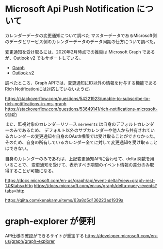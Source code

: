 # Microsoft Api Push Notification について

カレンダーデータの変更通知について調べた
マスターデータであるMicrosoft側のデータとサービス側のカレンダーデータのデータ同期の仕方について調べた。


変更通知を受け取るには、2020年2月時点での推奨は Microsoft Graph であるが、Outlook v2 でもサポートしている。

- [Graph](https://docs.microsoft.com/en-us/graph/api/resources/webhooks?view=graph-rest-1.0)
- [Outlook v2](https://docs.microsoft.com/en-us/previous-versions/office/office-365-api/api/version-2.0/notify-rest-operations)

調べたところ、Graph APIでは、変更通知にID以外の情報を付与する機能であるRich Notificationには対応していないようだ。

https://stackoverflow.com/questions/54221923/unable-to-subscribe-to-rich-notifications-in-ms-graph
https://stackoverflow.com/questions/53649141/rich-notifications-microsoft-graph

また、監視対象のカレンダーリソース `me/events` は自身のデフォルトカレンダーのみであるため、
デフォルト以外のサブカレンダーや他人から共有されているカレンダーの変更通知を自身のOAuth権限では受け取ることができなかった。
そのため、自身の所有しているカレンダー全てに対して変更通知を受け取ることはできない。

自身のカレンダーのみであれば、上記変更通知APIに合わせて、delta 関数を用いることで、
変更通知を受けて、表示すべき期間のイベント情報の差分のみ取得することが可能になる。

https://docs.microsoft.com/en-us/graph/api/event-delta?view=graph-rest-1.0&tabs=http
https://docs.microsoft.com/en-us/graph/delta-query-events?tabs=http

https://qiita.com/kenakamu/items/63a8d5d136223ad1939a

# graph-explorer が便利

API仕様の確認ができるサイトが重宝する
https://developer.microsoft.com/en-us/graph/graph-explorer
